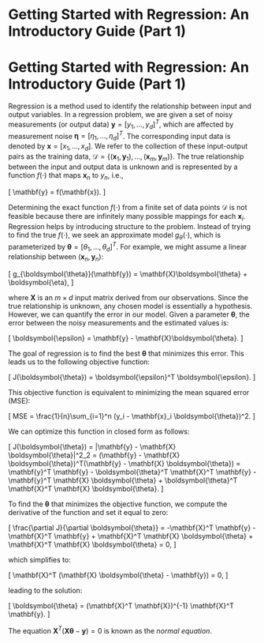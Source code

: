 # Getting Started with Regression: An Introductory Guide (Part 1)


# Getting Started with Regression: An Introductory Guide (Part 1)

Regression is a method used to identify the relationship between input and output variables. In a regression problem, we are given a set of noisy measurements (or output data) $\mathbf{y} = [y_1, \dots, y_d]^T$, which are affected by measurement noise $\boldsymbol{\eta} = [\eta_1, \dots, \eta_d]^T$. The corresponding input data is denoted by $\mathbf{x} = [x_1, \dots, x_d]$. We refer to the collection of these input-output pairs as the training data, $\mathcal{D} = \{(\mathbf{x}_1, \mathbf{y}_1), \dots, (\mathbf{x}_m, \mathbf{y}_m)\}$. The true relationship between the input and output data is unknown and is represented by a function $f(\cdot)$ that maps $\mathbf{x}_n$ to $y_n$, i.e.,

\[
	\mathbf{y} = f(\mathbf{x}).
\]

Determining the exact function $f(\cdot)$ from a finite set of data points $\mathcal{D}$ is not feasible because there are infinitely many possible mappings for each $\mathbf{x}_i$. Regression helps by introducing structure to the problem. Instead of trying to find the true $f(\cdot)$, we seek an approximate model $g_\theta(\cdot)$, which is parameterized by $\boldsymbol{\theta} = [\theta_1,\dots,\theta_d]^T$. For example, we might assume a linear relationship between $(\mathbf{x}_n, \mathbf{y}_n)$:

\[
g_{\boldsymbol{\theta}}(\mathbf{y}) = \mathbf{X}\boldsymbol{\theta} + \boldsymbol{\eta},
\]

where $\mathbf{X}$ is an $m \times d$ input matrix derived from our observations. Since the true relationship is unknown, any chosen model is essentially a hypothesis. However, we can quantify the error in our model. Given a parameter $\boldsymbol{\theta}$, the error between the noisy measurements and the estimated values is:

\[
\boldsymbol{\epsilon} = \mathbf{y} - \mathbf{X}\boldsymbol{\theta}.
\]

The goal of regression is to find the best $\boldsymbol{\theta}$ that minimizes this error. This leads us to the following objective function:

\[
J(\boldsymbol{\theta}) = \boldsymbol{\epsilon}^T \boldsymbol{\epsilon}.
\]

This objective function is equivalent to minimizing the mean squared error (MSE):

\[
MSE = \frac{1}{n}\sum_{i=1}^n (y_i - \mathbf{x}_i \boldsymbol{\theta})^2.
\]

We can optimize this function in closed form as follows:

\[
J(\boldsymbol{\theta}) = \|\mathbf{y} - \mathbf{X} \boldsymbol{\theta}\|^2_2 
= (\mathbf{y} - \mathbf{X} \boldsymbol{\theta})^T(\mathbf{y} - \mathbf{X} \boldsymbol{\theta}) 
= \mathbf{y}^T \mathbf{y} - \boldsymbol{\theta}^T \mathbf{X}^T \mathbf{y} - \mathbf{y}^T \mathbf{X} \boldsymbol{\theta} + \boldsymbol{\theta}^T \mathbf{X}^T \mathbf{X} \boldsymbol{\theta}.
\]

To find the $\boldsymbol{\theta}$ that minimizes the objective function, we compute the derivative of the function and set it equal to zero:

\[
\frac{\partial J}{\partial \boldsymbol{\theta}} = -\mathbf{X}^T \mathbf{y} - \mathbf{X}^T \mathbf{y} + \mathbf{X}^T \mathbf{X} \boldsymbol{\theta} + \mathbf{X}^T \mathbf{X} \boldsymbol{\theta} = 0,
\]

which simplifies to:

\[
\mathbf{X}^T (\mathbf{X} \boldsymbol{\theta} - \mathbf{y}) = 0,
\]

leading to the solution:

\[
\boldsymbol{\theta} = (\mathbf{X}^T \mathbf{X})^{-1} \mathbf{X}^T \mathbf{y}.
\]

The equation $\mathbf{X}^T(\mathbf{X} \boldsymbol{\theta} - \mathbf{y}) = 0$ is known as the *normal equation*.

